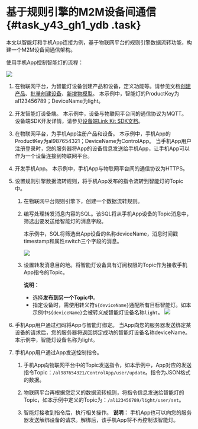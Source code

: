 # 基于规则引擎的M2M设备间通信 {#task_y43_gh1_ydb .task}

本文以智能灯和手机App连接为例，基于物联网平台的规则引擎数据流转功能，构建一个M2M设备间通信架构。

使用手机App控制智能灯的流程：

![](http://static-aliyun-doc.oss-cn-hangzhou.aliyuncs.com/assets/img/13908/15637792364208_zh-CN.PNG)

1.  在物联网平台，为智能灯设备创建产品和设备，定义功能等。请参见文档[创建产品](../../../../cn.zh-CN/用户指南/产品与设备/创建产品.md#)、[批量创建设备](../../../../cn.zh-CN/用户指南/产品与设备/创建设备/批量创建设备.md#)、[新增物模型](../../../../cn.zh-CN/用户指南/产品与设备/物模型/新增物模型.md#)。 本示例中，智能灯的ProductKey为al123456789；DeviceName为light。
2.  开发智能灯设备端。 本示例中，设备与物联网平台间的通信协议为MQTT。 设备端SDK开发详情，请参见[设备端Link Kit SDK文档](https://help.aliyun.com/product/93051.html)。
3.  在物联网平台，为手机App注册产品和设备。 本示例中，手机App的ProductKey为al987654321；DeviceName为ControlApp。 当手机App用户注册登录时，您的服务器将App的设备信息发送给手机App，让手机App可以作为一个设备连接到物联网平台。
4.  开发手机App。 本示例中，手机App与物联网平台间的通信协议为HTTPS。
5.  设置规则引擎数据流转规则，将手机App发布的指令流转到智能灯的Topic中。 
    1.  在物联网平台规则引擎下，创建一个数据流转规则。
    2.  编写处理转发消息内容的SQL。该SQL将从手机App设备的Topic消息中，筛选出要发送给智能灯的消息字段。 

        本示例中，SQL将筛选出App设备的名称deviceName，消息时间戳timestamp和属性switch三个字段的消息。

        ![](http://static-aliyun-doc.oss-cn-hangzhou.aliyuncs.com/assets/img/13908/156377923747216_zh-CN.png)

    3.  设置转发消息目的地。将智能灯设备具有订阅权限的Topic作为接收手机App指令的Topic。 

        **说明：** 

        -   选择**发布到另一个Topic中**。
        -   指定设备时，需使用转义符`${deviceName}`通配所有目标智能灯。如本示例中`${deviceName}`会被转义成智能灯设备名称`light`。
        ![](http://static-aliyun-doc.oss-cn-hangzhou.aliyuncs.com/assets/img/13908/156377923747218_zh-CN.png)

6.  手机App用户通过扫码将App与智能灯绑定。 当App向您的服务器发送绑定某设备的请求后，您的服务器将返回绑定成功的智能灯设备名称deviceName。本示例中，智能灯设备名称为light。
7.  手机App用户通过App发送控制指令。 

    1.  手机App向物联网平台中的Topic发送指令，如本示例中，App对应的发送指令Topic：`/al987654321/ControlApp/user/update`。指令为JSON格式的数据。

    2.  物联网平台再根据您定义的数据流转规则，将指令信息发送给智能灯的Topic，如本示例中定义的Topic为：`/al123456789/light/user/set`。
    3.  智能灯接收到指令后，执行相关操作。
    **说明：** 手机App也可以向您的服务器发送解绑设备的请求。解绑后，该手机App将不再控制该智能灯。


